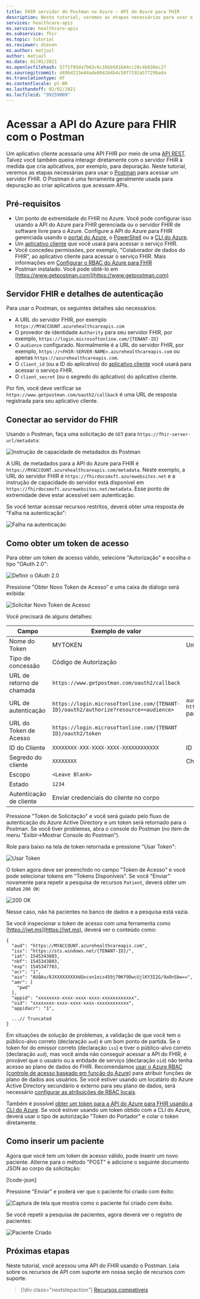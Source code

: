 ```yaml
---
title: FHIR servidor do Postman no Azure – API do Azure para FHIR
description: Neste tutorial, veremos as etapas necessárias para usar o Postman para acessar um servidor FHIR. O Postman é útil para depurar aplicativos que acessam APIs.
services: healthcare-apis
ms.service: healthcare-apis
ms.subservice: fhir
ms.topic: tutorial
ms.reviewer: dseven
ms.author: matjazl
author: matjazl
ms.date: 02/01/2021
ms.openlocfilehash: 5771f95da7b63c6c16bb581b84cc28c4b838ec27
ms.sourcegitcommit: d49bd223e44ade094264b4c58f7192a57729bada
ms.translationtype: HT
ms.contentlocale: pt-BR
ms.lasthandoff: 02/02/2021
ms.locfileid: "99259009"
---
```

# <a name="access-azure-api-for-fhir-with-postman"></a>Acessar a API do Azure para FHIR com o Postman

Um aplicativo cliente acessaria uma API FHIR por meio de uma [API REST](https://www.hl7.org/fhir/http.html). Talvez você também queira interagir diretamente com o servidor FHIR à medida que cria aplicativos, por exemplo, para depuração. Neste tutorial, veremos as etapas necessárias para usar o [Postman](https://www.getpostman.com/) para acessar um servidor FHIR. O Postman é uma ferramenta geralmente usada para depuração ao criar aplicativos que acessam APIs.

## <a name="prerequisites"></a>Pré-requisitos

- Um ponto de extremidade do FHIR no Azure. Você pode configurar isso usando a API do Azure para FHIR gerenciada ou o servidor FHIR de software livre para o Azure. Configure a API do Azure para FHIR gerenciada usando o [portal do Azure](fhir-paas-portal-quickstart.md), o [PowerShell](fhir-paas-powershell-quickstart.md) ou a [CLI do Azure](fhir-paas-cli-quickstart.md).
- Um [aplicativo cliente](register-confidential-azure-ad-client-app.md) que você usará para acessar o serviço FHIR.
- Você concedeu permissões, por exemplo, "Colaborador de dados do FHIR", ao aplicativo cliente para acessar o serviço FHIR. Mais informações em [Configurar o RBAC do Azure para FHIR](https://docs.microsoft.com/azure/healthcare-apis/configure-azure-rbac)
- Postman instalado. Você pode obtê-lo em [https://www.getpostman.com](https://www.getpostman.com)

## <a name="fhir-server-and-authentication-details"></a>Servidor FHIR e detalhes de autenticação

Para usar o Postman, os seguintes detalhes são necessários:

- A URL do servidor FHIR, por exemplo `https://MYACCOUNT.azurehealthcareapis.com`
- O provedor de identidade `Authority` para seu servidor FHIR, por exemplo, `https://login.microsoftonline.com/{TENANT-ID}`
- O `audience` configurado. Normalmente é a URL do servidor FHIR, por exemplo, `https://<FHIR-SERVER-NAME>.azurehealthcareapis.com` ou apenas `https://azurehealthcareapis.com`.
- O `client_id` (ou a ID do aplicativo) do [aplicativo cliente](register-confidential-azure-ad-client-app.md) você usará para acessar o serviço FHIR.
- O `client_secret` (ou o segredo do aplicativo) do aplicativo cliente.

Por fim, você deve verificar se `https://www.getpostman.com/oauth2/callback` é uma URL de resposta registrada para seu aplicativo cliente.

## <a name="connect-to-fhir-server"></a>Conectar ao servidor do FHIR

Usando o Postman, faça uma solicitação de `GET` para `https://fhir-server-url/metadata`:

![Instrução de capacidade de metadados do Postman](media/tutorial-postman/postman-metadata.png)

A URL de metadados para a API do Azure para FHIR é `https://MYACCOUNT.azurehealthcareapis.com/metadata`. Neste exemplo, a URL do servidor FHIR é `https://fhirdocsmsft.azurewebsites.net` e a instrução de capacidade do servidor está disponível em `https://fhirdocsmsft.azurewebsites.net/metadata`. Esse ponto de extremidade deve estar acessível sem autenticação.

Se você tentar acessar recursos restritos, deverá obter uma resposta de "Falha na autenticação":

![Falha na autenticação](media/tutorial-postman/postman-authentication-failed.png)

## <a name="obtaining-an-access-token"></a>Como obter um token de acesso

Para obter um token de acesso válido, selecione "Autorização" e escolha o tipo "OAuth 2.0":

![Definir o OAuth 2.0](media/tutorial-postman/postman-select-oauth2.png)

Pressione "Obter Novo Token de Acesso" e uma caixa de diálogo será exibida:

![Solicitar Novo Token de Acesso](media/tutorial-postman/postman-request-token.png)

Você precisará de alguns detalhes:

| Campo                 | Exemplo de valor                                                                                                   | Comentário                    |
|-----------------------|-----------------------------------------------------------------------------------------------------------------|----------------------------|
| Nome do Token            | MYTOKEN                                                                                                         | Um nome de sua escolha          |
| Tipo de concessão            | Código de Autorização                                                                                              |                            |
| URL de retorno de chamada          | `https://www.getpostman.com/oauth2/callback`                                                                      |                            |
| URL de autenticação              | `https://login.microsoftonline.com/{TENANT-ID}/oauth2/authorize?resource=<audience>` | `audience` é `https://MYACCOUNT.azurehealthcareapis.com` para a API do Azure para FHIR |
| URL do Token de Acesso      | `https://login.microsoftonline.com/{TENANT ID}/oauth2/token`                                                      |                            |
| ID do Cliente             | `XXXXXXXX-XXX-XXXX-XXXX-XXXXXXXXXXXX`                                                                            | ID do aplicativo             |
| Segredo do cliente         | `XXXXXXXX`                                                                                                        | Chave do cliente secreta          |
| Escopo | `<Leave Blank>` |
| Estado                 | `1234`                                                                                                            |                            |
| Autenticação de cliente | Enviar credenciais do cliente no corpo                                                                                 |                 

Pressione "Token de Solicitação" e você será guiado pelo fluxo de autenticação do Azure Active Directory e um token será retornado para o Postman. Se você tiver problemas, abra o console do Postman (no item de menu "Exibir->Mostrar Console do Postman").

Role para baixo na tela de token retornada e pressione "Usar Token":

![Usar Token](media/tutorial-postman/postman-use-token.png)

O token agora deve ser preenchido no campo "Token de Acesso" e você pode selecionar tokens em "Tokens Disponíveis". Se você "Enviar" novamente para repetir a pesquisa de recursos `Patient`, deverá obter um status `200 OK`:

![200 OK](media/tutorial-postman/postman-200-OK.png)

Nesse caso, não há pacientes no banco de dados e a pesquisa está vazia.

Se você inspecionar o token de acesso com uma ferramenta como [https://jwt.ms](https://jwt.ms), deverá ver o conteúdo como:

```jsonc
{
  "aud": "https://MYACCOUNT.azurehealthcareapis.com",
  "iss": "https://sts.windows.net/{TENANT-ID}/",
  "iat": 1545343803,
  "nbf": 1545343803,
  "exp": 1545347703,
  "acr": "1",
  "aio": "AUQAu/8JXXXXXXXXXdQxcxn1eis459j70Kf9DwcUjlKY3I2G/9aOnSbw==",
  "amr": [
    "pwd"
  ],
  "appid": "xxxxxxxx-xxxx-xxxx-xxxx-xxxxxxxxxxxx",
  "oid": "xxxxxxxx-xxxx-xxxx-xxxx-xxxxxxxxxxxx",
  "appidacr": "1",

  ...// Truncated
}
```

Em situações de solução de problemas, a validação de que você tem o público-alvo correto (declaração `aud`) é um bom ponto de partida. Se o token for do emissor correto (declaração `iss`) e tiver o público-alvo correto (declaração `aud`), mas você ainda não conseguir acessar a API do FHIR, é provável que o usuário ou a entidade de serviço (declaração `oid`) não tenha acesso ao plano de dados do FHIR. Recomendamos [usar o Azure RBAC (controle de acesso baseado em função do Azure)](configure-azure-rbac.md) para atribuir funções de plano de dados aos usuários. Se você estiver usando um locatário do Azure Active Directory secundário e externo para seu plano de dados, será necessário [configurar as atribuições de RBAC locais](configure-local-rbac.md).

Também é possível [obter um token para a API do Azure para FHIR usando a CLI do Azure](get-healthcare-apis-access-token-cli.md). Se você estiver usando um token obtido com a CLI do Azure, deverá usar o tipo de autorização "Token do Portador" e colar o token diretamente.

## <a name="inserting-a-patient"></a>Como inserir um paciente

Agora que você tem um token de acesso válido, pode inserir um novo paciente. Alterne para o método "POST" e adicione o seguinte documento JSON ao corpo da solicitação:

[!code-json[](samples/sample-patient.json)]

Pressione "Enviar" e poderá ver que o paciente foi criado com êxito:

![Captura de tela que mostra como o paciente foi criado com êxito.](media/tutorial-postman/postman-patient-created.png)

Se você repetir a pesquisa de pacientes, agora deverá ver o registro de pacientes:

![Paciente Criado](media/tutorial-postman/postman-patient-found.png)

## <a name="next-steps"></a>Próximas etapas

Neste tutorial, você acessou uma API do FHIR usando o Postman. Leia sobre os recursos de API com suporte em nossa seção de recursos com suporte.
 
>[!div class="nextstepaction"]
>[Recursos compatíveis](fhir-features-supported.md)
